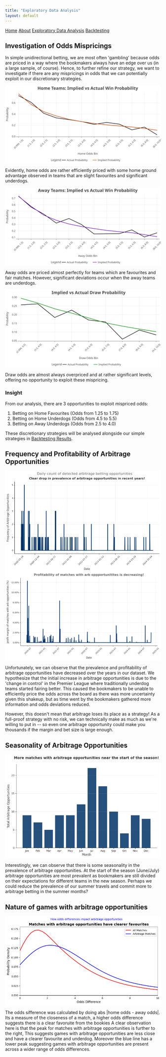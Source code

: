 ```yaml
---
title: "Exploratory Data Analysis"
layout: default
---
```


<link rel="stylesheet" type="text/css" href="./assets/css/style.css">

<div class="header">
    <a href="index.html">Home</a>
    <a href="about.html">About</a>
    <a href="eda.html">Exploratory Data Analysis</a>
    <a href="backtesting.html">Backtesting</a>
</div>

## Investigation of Odds Mispricings
In simple unidirectional betting, we are most often 'gambling' because odds are priced in a way where the bookmakers always have an edge over us (in a large sample, of course). Hence, to further refine our strategy, we want to investigate if there are any mispricings in odds that we can potentially exploit in our discretionary strategies.

<img src="home_win_probabilities.svg" alt="Implied vs Actual Probabilities for Home Wins" style="max-width: 100%; height: auto; display: block; margin: auto;">

Evidently, home odds are rather efficiently priced with some home ground advantage observed in teams that are slight favourites and significant underdogs.

<img src="away_win_probabilities.svg" alt="Implied vs Actual Probabilities for Away Wins" style="max-width: 100%; height: auto; display: block; margin: auto;">

Away odds are priced almost perfectly for teams which are favourites and fair matches. However, significant deviations occur when the away teams are underdogs.

<img src="draw_probabilities.svg" alt="Implied vs Actual Probabilities for Draws" style="max-width: 100%; height: auto; display: block; margin: auto;">

Draw odds are almost always overpriced and at rather significant levels, offering no opportunity to exploit these mispricing.

### Insight

From our analysis, there are 3 opportunities to exploit mispriced odds:
1. Betting on Home Favourites (Odds from 1.25 to 1.75)
2. Betting on Home Underdogs (Odds from 4.5 to 5.5)
3. Betting on Away Underdogs (Odds from 2.5 to 4.0)

These discretionary strategies will be analysed alongside our simple strategies in [Backtesting Results](backtesting.md).

## Frequency and Profitability of Arbitrage Opportunities

<img src="arb_opportunity_frequency.png" alt="Time Series of Arbitrage Opportunities" style="max-width: 100%; height: auto; display: block; margin: auto;">

<img src="arbitrage_profit_margin_timeline.png" alt="Time Series of Arbitrage Profit Margins" style="max-width: 100%; height: auto; display: block; margin: auto;">

Unfortunately, we can observe that the prevalence and profitability of arbitrage opportunities have decreased over the years in our dataset. We hypothesize that the initial increase in arbitrage opportunities is due to the 'change in control' in the Premier League where traditionally underdog teams started fairing better. This caused the bookmakers to be unable to efficiently price the odds across the board as there was more uncertainty given this shakeup, but as time went by the bookmakers gathered more information and odds deviations reduced.

However, this doesn't mean that arbitrage loses its place as a strategy! As a full-proof strategy with no risk, we can technically make as much as we're willing to put in -- so even one arbitrage opportunity could make you thousands if the margin and bet size is large enough.

## Seasonality of Arbitrage Opportunities
<img src="arbitrage_opportunities_by_month.png" alt="Seasonality of Arbitrage Opportunities" style="max-width: 100%; height: auto; display: block; margin: auto;">

Interestingly, we can observe that there is some seasonality in the prevalence of arbitrage opportunities. At the start of the season (June/July) arbitrage opportunities are most prevalent as bookmakers are still divided on their expectations for different teams in the new season. Perhaps we could reduce the prevalence of our summer travels and commit more to arbitrage betting in the summer months? 

## Nature of games with arbitrage opportunities

<img src="arbitrage_density.png" alt="Odds differences of games with arbitrage opportunities" style="max-width: 100%; height: auto; display: block; margin: auto;">

The odds sifference was calculated by doing abs |home odds - away odds|. Its a measure of the closeness of a match, a higher odds difference suggests there is a clear favoruite from the bookies
A clear observation here is that the peak for matches with arbitrage opportunities is further to the right, This suggests games with arbitrage opportunities are less close and have a clearer favourite and underdog. Moreover the blue line has a lower peak suggesting games with arbitrage opportunities are present across a wider range of odds differences.


